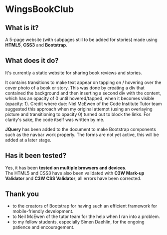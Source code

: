 # WingsBookClub
## What is it?
A 5-page website (with subpages still to be added for stories) made using **HTML5**, **CSS3** and **Bootstrap**.


## What does it do? 
It's currently a static website for sharing book reviews and stories.


It contains transitions to make text appear on tapping on / hovering over the cover photo of a book or story. This was done by creating a div that contained the background and then inserting a second div with the content, which has an opacity of 0 until hovered/tapped, when it becomes visible (opacity: 1). Credit where due: Niel McEwen of the Code Institute Tutor team suggested this approach when my original attempt (using an overlaying picture and transitioning to opacity 0) turned out to block the links. For clarity's sake, the code itself was written by me.


**JQuery** has been added to the document to make Bootstrap components such as the navbar work properly.
The forms are not yet active, this will be added at a later stage.



## Has it been tested?
Yes, it has been **tested on multiple browsers and devices**.  
The HTML5 and CSS3 have also been validated with **C3W Mark-up Validator** and **C3W CSS Validator**, all errors have been corrected. 


## Thank you
- to the creators of Bootstrap for having such an efficient framework for mobile-friendly development.
- to Neil McEwen of the tutor team for the help when I ran into a problem.
- to my fellow students, especially Simen Daehlin, for the ongoing patience and encouragement.


